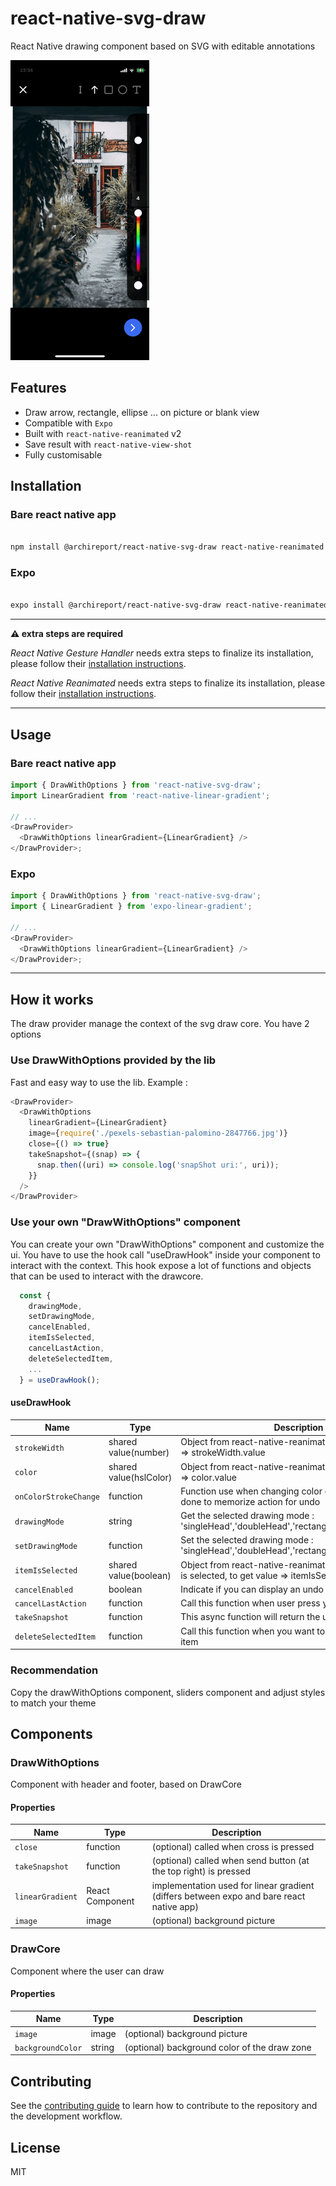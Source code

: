 # react-native-svg-draw

React Native drawing component based on SVG with editable annotations

![Drawing Example](documentation/example.gif)

## Features

- Draw arrow, rectangle, ellipse ... on picture or blank view
- Compatible with `Expo`
- Built with `react-native-reanimated` v2
- Save result with `react-native-view-shot`
- Fully customisable

## Installation

### Bare react native app

```sh

npm install @archireport/react-native-svg-draw react-native-reanimated react-native-gesture-handler react-native-svg react-native-view-shot react-native-linear-gradient

```

### Expo

```sh

expo install @archireport/react-native-svg-draw react-native-reanimated react-native-gesture-handler react-native-svg react-native-view-shot expo-linear-gradient

```

---

**⚠️ extra steps are required**

_React Native Gesture Handler_ needs extra steps to finalize its installation, please follow their [installation instructions](https://docs.swmansion.com/react-native-gesture-handler/docs/#installation).

_React Native Reanimated_ needs extra steps to finalize its installation, please follow their [installation instructions](https://docs.swmansion.com/react-native-reanimated/docs/installation/).

---

## Usage

### Bare react native app

```js
import { DrawWithOptions } from 'react-native-svg-draw';
import LinearGradient from 'react-native-linear-gradient';

// ...
<DrawProvider>
  <DrawWithOptions linearGradient={LinearGradient} />
</DrawProvider>;
```

### Expo

```js
import { DrawWithOptions } from 'react-native-svg-draw';
import { LinearGradient } from 'expo-linear-gradient';

// ...
<DrawProvider>
  <DrawWithOptions linearGradient={LinearGradient} />
</DrawProvider>;
```

---

## How it works

The draw provider manage the context of the svg draw core.
You have 2 options

### Use DrawWithOptions provided by the lib

Fast and easy way to use the lib.
Example :

```js
<DrawProvider>
  <DrawWithOptions
    linearGradient={LinearGradient}
    image={require('./pexels-sebastian-palomino-2847766.jpg')}
    close={() => true}
    takeSnapshot={(snap) => {
      snap.then((uri) => console.log('snapShot uri:', uri));
    }}
  />
</DrawProvider>
```

### Use your own "DrawWithOptions" component

You can create your own "DrawWithOptions" component and customize the ui.
You have to use the hook call "useDrawHook" inside your component to interact with the context. This hook expose a lot of functions and objects that can be used to interact with the drawcore.

```js
  const {
    drawingMode,
    setDrawingMode,
    cancelEnabled,
    itemIsSelected,
    cancelLastAction,
    deleteSelectedItem,
    ...
  } = useDrawHook();
```

#### useDrawHook

| Name                  | Type                   | Description                                                                                               |
| --------------------- | ---------------------- | --------------------------------------------------------------------------------------------------------- |
| `strokeWidth`         | shared value(number)   | Object from react-native-reanimated, get and set value => strokeWidth.value                               |
| `color`               | shared value(hslColor) | Object from react-native-reanimated, get and set value => color.value                                     |
| `onColorStrokeChange` | function               | Function use when changing color or strokeWidth is done to memorize action for undo                       |
| `drawingMode`         | string                 | Get the selected drawing mode : 'singleHead','doubleHead','rectangle','ellipse','text','pen'              |
| `setDrawingMode`      | function               | Set the selected drawing mode : 'singleHead','doubleHead','rectangle','ellipse','text','pen'              |
| `itemIsSelected`      | shared value(boolean)  | Object from react-native-reanimated Indicate if an item is selected, to get value => itemIsSelected.value |
| `cancelEnabled`       | boolean                | Indicate if you can display an undo button                                                                |
| `cancelLastAction`    | function               | Call this function when user press your undo button                                                       |
| `takeSnapshot`        | function               | This async function will return the uri of your drawing                                                   |
| `deleteSelectedItem`  | function               | Call this function when you want to delete the selected item                                              |

### Recommendation

Copy the drawWithOptions component, sliders component and adjust styles to match your theme

## Components

### DrawWithOptions

Component with header and footer, based on DrawCore

#### Properties

| Name             | Type            | Description                                                                              |
| ---------------- | --------------- | ---------------------------------------------------------------------------------------- |
| `close`          | function        | (optional) called when cross is pressed                                                  |
| `takeSnapshot`   | function        | (optional) called when send button (at the top right) is pressed                         |
| `linearGradient` | React Component | implementation used for linear gradient (differs between expo and bare react native app) |
| `image`          | image           | (optional) background picture                                                            |

### DrawCore

Component where the user can draw

#### Properties

| Name              | Type   | Description                                  |
| ----------------- | ------ | -------------------------------------------- |
| `image`           | image  | (optional) background picture                |
| `backgroundColor` | string | (optional) background color of the draw zone |

## Contributing

See the [contributing guide](CONTRIBUTING.md) to learn how to contribute to the repository and the development workflow.

## License

MIT
